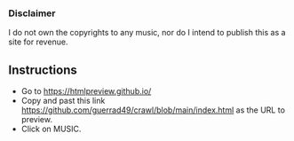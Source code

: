 ### Disclaimer

I do not own the copyrights to any music, nor do I intend to publish this as a site for revenue.

## Instructions

* Go to https://htmlpreview.github.io/
* Copy and past this link https://github.com/guerrad49/crawl/blob/main/index.html as the URL to preview.
* Click on MUSIC.
